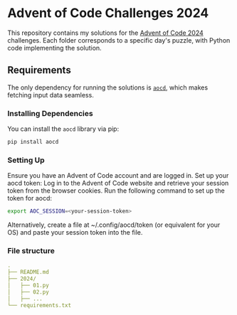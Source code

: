 # Advent of Code Challenges 2024

This repository contains my solutions for the [Advent of Code 2024](https://adventofcode.com/2024) challenges. Each folder corresponds to a specific day's puzzle, with Python code implementing the solution.

## Requirements

The only dependency for running the solutions is [`aocd`](https://github.com/wimglenn/advent-of-code-data), which makes fetching input data seamless.

### Installing Dependencies

You can install the `aocd` library via pip:

```bash
pip install aocd
```

### Setting Up
Ensure you have an Advent of Code account and are logged in.
Set up your aocd token:
Log in to the Advent of Code website and retrieve your session token from the browser cookies.
Run the following command to set up the token for aocd:
```bash
export AOC_SESSION=<your-session-token>
```

Alternatively, create a file at ~/.config/aocd/token (or equivalent for your OS) and paste your session token into the file.

### File structure

```yaml
.
├── README.md
├── 2024/
│   ├── 01.py
│   ├── 02.py
│   ├── ...
└── requirements.txt
```